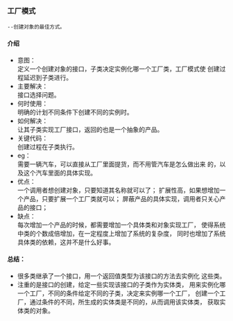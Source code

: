 ### 工厂模式

    --创建对象的最佳方式。

#### 介绍
* 意图：<br>
    定义一个创建对象的接口，子类决定实例化哪一个工厂类，工厂模式使
    创建过程延迟到子类进行。
* 主要解决：<br>
    接口选择问题。
* 何时使用：<br>
    明确的计划不同条件下创建不同的实例时。
* 如何解决：<br>
    让其子类实现工厂接口，返回的也是一个抽象的产品。
* 关键代码：<br>
    创建过程在子类执行。
* eg：<br>
    需要一辆汽车，可以直接从工厂里面提货，而不用管汽车是怎么做出来
    的，以及这个汽车里面的具体实现。
* 优点：<br>
    一个调用者想创建对象，只要知道其名称就可以了；
    扩展性高，如果想增加一个产品，只要扩展一个工厂类就可以；
    屏蔽产品的具体实现，调用者只关心产品的接口；
* 缺点：<br>
    每次增加一个产品的时候，都需要增加一个具体类和对象实现工厂，
    使得系统中类的个数成倍增加，在一定程度上增加了系统的复杂度，
    同时也增加了系统具体类的依赖，这并不是什么好事。

#### 总结：
*   很多类继承了一个接口，用一个返回值类型为该接口的方法去实例化
    这些类。
*   注重的是接口的创建，给定一些实现该接口的子类作为实体类，
    用来实例化哪一个工厂，不同的条件给定不同的子类，决定来实例哪一个工厂，
    创建一个工厂，通过条件的不同，所生成的实体类是不同的，从而调用该实体类，
    获取实体类的对象。